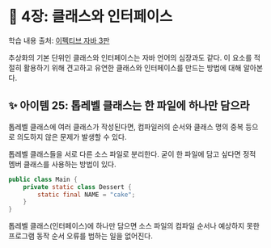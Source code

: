 # 💎 4장: 클래스와 인터페이스

학습 내용 출처: [이펙티브 자바 3판](http://ebook.insightbook.co.kr/book/66)

추상화의 기본 단위인 클래스와 인터페이스는 자바 언어의 심장과도 같다. 이 요소를 적절히 활용하기 위해 견고하고 유연한 클래스와 인터페이스를 만드는 방법에 대해 알아본다.

## ✨ 아이템 25: 톱레벨 클래스는 한 파일에 하나만 담으라

톱레벨 클래스에 여러 클래스가 작성된다면, 컴파일러의 순서와 클래스 명의 중복 등으로 의도하지 않은 문제가 발생할 수 있다.

톱레벨 클래스들을 서로 다른 소스 파일로 분리한다. 굳이 한 파일에 담고 싶다면 정적 멤버 클래스를 사용하는 방법이 있다.

```java
public class Main {
    private static class Dessert {
        static final NAME = "cake";
    }
}
```

톱레벨 클래스(인터페이스)에 하나만 담으면 소스 파일의 컴파일 순서나 예상하지 못한 프로그램 동작 순서 오류를 범하는 일을 없어진다.
